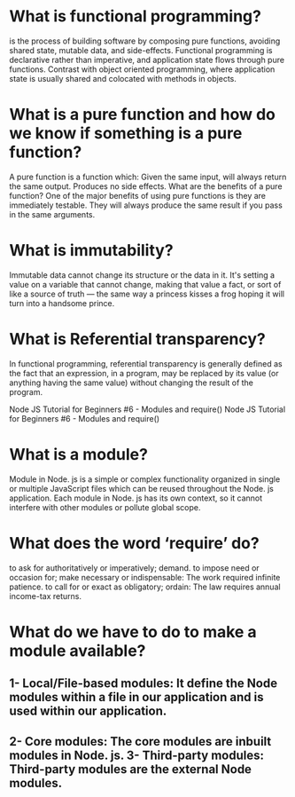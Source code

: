 # What is functional programming?

is the process of building software by composing pure functions, avoiding shared state, mutable data, and side-effects. Functional programming is declarative rather than imperative, and application state flows through pure functions. Contrast with object oriented programming, where application state is usually shared and colocated with methods in objects.

# What is a pure function and how do we know if something is a pure function?

A pure function is a function which:
Given the same input, will always return the same output.
Produces no side effects.
What are the benefits of a pure function?
One of the major benefits of using pure functions is they are immediately testable. They will always produce the same result if you pass in the same arguments.

# What is immutability?

Immutable data cannot change its structure or the data in it. It's setting a value on a variable that cannot change, making that value a fact, or sort of like a source of truth — the same way a princess kisses a frog hoping it will turn into a handsome prince.

# What is Referential transparency?

In functional programming, referential transparency is generally defined as the fact that an expression, in a program, may be replaced by its value (or anything having the same value) without changing the result of the program.

Node JS Tutorial for Beginners #6 - Modules and require()
Node JS Tutorial for Beginners #6 - Modules and require()

# What is a module?

Module in Node. js is a simple or complex functionality organized in single or multiple JavaScript files which can be reused throughout the Node. js application. Each module in Node. js has its own context, so it cannot interfere with other modules or pollute global scope.

# What does the word ‘require’ do?

to ask for authoritatively or imperatively; demand. to impose need or occasion for; make necessary or indispensable: The work required infinite patience. to call for or exact as obligatory; ordain: The law requires annual income-tax returns.

# What do we have to do to make a module available?

## 1- Local/File-based modules: It define the Node modules within a file in our application and is used within our application. 

## 2- Core modules: The core modules are inbuilt modules in Node. js. 3- Third-party modules: Third-party modules are the external Node modules.